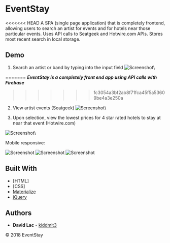 
# EventStay

<<<<<<< HEAD
A SPA (single page application) that is completely frontend, allowing users to search an artist for events and for hotels near those particular events. Uses API calls to Seatgeek and Hotwire.com APIs. Stores most recent search in local storage.

## Demo

1. Search an artist or band by typing into the input field
![Screenshot](https://raw.githubusercontent.com/kiddmit3/plasticBoulders/master/public/img/ReadMe/usersignup.PNG)\

=======
**_EventStay is a completely front end app using API calls with Firebase_**
>>>>>>> fc3054a3bf2ab8f71fca45f5a53609be4a3e250a

2. View artist events (Seatgeek)
![Screenshot](https://raw.githubusercontent.com/kiddmit3/plasticBoulders/master/public/img/ReadMe/create.PNG)\

3. Upon selection, view the lowest prices for 4 star rated hotels to stay at near that event (Hotwire.com)

![Screenshot](https://raw.githubusercontent.com/kiddmit3/plasticBoulders/master/public/img/ReadMe/individual%20climb.PNG)\


Mobile responsive:
 
![Screenshot](https://raw.githubusercontent.com/kiddmit3/plasticBoulders/master/public/img/ReadMe/Capture2.PNG) 
![Screenshot](https://raw.githubusercontent.com/kiddmit3/plasticBoulders/master/public/img/ReadMe/Capture3.PNG)
![Screenshot](https://raw.githubusercontent.com/kiddmit3/plasticBoulders/master/public/img/ReadMe/Capture.PNG)


## Built With

* [HTML]
* [CSS]
* [Materialize](https://github.com/Dogfalo/materialize)
* [jQuery](https://github.com/jquery/jquery)


## Authors

* **David Lac** - [kiddmit3](https://github.com/kiddmit3)

&copy; 2018 EventStay
